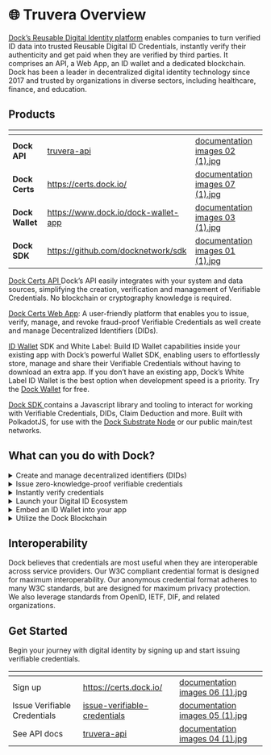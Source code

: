 # 🌐 Truvera Overview

[Dock’s Reusable Digital Identity platform](https://www.dock.io/) enables companies to turn verified ID data into trusted Reusable Digital ID Credentials, instantly verify their authenticity and get paid when they are verified by third parties. It comprises an API, a Web App, an ID wallet and a dedicated blockchain. Dock has been a leader in decentralized digital identity technology since 2017 and trusted by organizations in diverse sectors, including healthcare, finance, and education.

## Products

<table data-card-size="large" data-view="cards"><thead><tr><th></th><th data-hidden data-card-target data-type="content-ref"></th><th data-hidden data-card-cover data-type="files"></th></tr></thead><tbody><tr><td><strong>Dock API</strong></td><td><a href="developer-documentation/truvera-api/">truvera-api</a></td><td><a href=".gitbook/assets/documentation images 02 (1).jpg">documentation images 02 (1).jpg</a></td></tr><tr><td><strong>Dock</strong> <strong>Certs</strong></td><td><a href="https://certs.dock.io/">https://certs.dock.io/</a></td><td><a href=".gitbook/assets/documentation images 07 (1).jpg">documentation images 07 (1).jpg</a></td></tr><tr><td><strong>Dock Wallet</strong></td><td><a href="https://www.dock.io/dock-wallet-app">https://www.dock.io/dock-wallet-app</a></td><td><a href=".gitbook/assets/documentation images 03 (1).jpg">documentation images 03 (1).jpg</a></td></tr><tr><td><strong>Dock SDK</strong></td><td><a href="https://github.com/docknetwork/sdk">https://github.com/docknetwork/sdk</a></td><td><a href=".gitbook/assets/documentation images 01 (1).jpg">documentation images 01 (1).jpg</a></td></tr></tbody></table>

[Dock ​Certs API ](developer-documentation/truvera-api/)Dock’s API easily integrates with your system and data sources, simplifying the creation, verification and management of Verifiable Credentials. No blockchain or cryptography knowledge is required.

[Dock Certs Web App](https://certs.dock.io/): A user-friendly platform​ that enables you to issue, verify, manage, and revoke fraud-proof Verifiable Credentials as well create and manage Decentralized Identifiers (DIDs).

[ID Wallet](https://www.dock.io/feature/identity-wallet) SDK and White Label: Build ID Wallet capabilities inside your existing app with Dock’s powerful Wallet SDK, enabling users to effortlessly store, manage and share their Verifiable Credentials without having to download an extra app. If you don’t have an existing app, Dock’s White Label ID Wallet is the best option when development speed is a priority. Try the [Dock Wallet](https://www.dock.io/dock-wallet-app) for free.

[Dock SDK ](https://github.com/docknetwork/sdk)contains a Javascript library and tooling to interact for working with Verifiable Credentials, DIDs, Claim Deduction and more. Built with PolkadotJS, for use with the [Dock Substrate Node](https://github.com/docknetwork/dock-substrate) or our public main/test networks.

## **What can you do with Dock?**

<details>

<summary>Create and manage decentralized identifiers (DIDs)</summary>

Create DIDs on the Dock or Polygon Blockchain using `did:dock` or `did:polygonid` methods or a non-registry based DID using the `did:key` method.

</details>

<details>

<summary>Issue zero-knowledge-proof verifiable credentials</summary>

Issue credentials that are reusable, verifiable and secure against fraud. Protect your users privacy and improve your data minimization practices by issuing zero-knowledge-proof credentials.

</details>

<details>

<summary>Instantly verify credentials</summary>

Create Verification Requests and send Verification QR Codes to your users. They’ll scan them with their Digital ID Wallet app and you’ll receive instant confirmation of the credentials’ authenticity.

</details>

<details>

<summary>Launch your Digital ID Ecosystem</summary>

Dock’s user-friendly web dashboard and API allow you to invite and manage trusted issuers and verifiers. Simplify the process of identifying which issuers and verifiers are trustworthy within a particular ecosystem.

</details>

<details>

<summary>Embed an ID Wallet into your app</summary>

Build ID wallet capabilities inside your existing app with Dock’s powerful Wallet SDK. Users can manage and share their Verifiable Credentials without having to download an extra app.

</details>

<details>

<summary>Utilize the Dock Blockchain</summary>

The Dock blockchain acts as an immutable registry of all credential issuers. This ensures that Verifiable Credentials are always available for verification without ever needing to contact the issuers, and the list of trusted issuers and verifiers is reliable and auditable.

</details>

## Interoperability

Dock believes that credentials are most useful when they are interoperable across service providers. Our W3C compliant credential format is designed for maximum interoperability. Our anonymous credential format adheres to many W3C standards, but are designed for maximum privacy protection. We also leverage standards from OpenID, IETF, DIF, and related organizations.

## Get Started

Begin your journey with digital identity by signing up and start issuing verifiable credentials.

<table data-view="cards"><thead><tr><th></th><th data-hidden data-card-target data-type="content-ref"></th><th data-hidden data-card-cover data-type="files"></th></tr></thead><tbody><tr><td>Sign up</td><td><a href="https://certs.dock.io/">https://certs.dock.io/</a></td><td><a href=".gitbook/assets/documentation images 06 (1).jpg">documentation images 06 (1).jpg</a></td></tr><tr><td>Issue Verifiable Credentials</td><td><a href="truvera-workspace/issue-verifiable-credentials/">issue-verifiable-credentials</a></td><td><a href=".gitbook/assets/documentation images 05 (1).jpg">documentation images 05 (1).jpg</a></td></tr><tr><td>See API docs</td><td><a href="developer-documentation/truvera-api/">truvera-api</a></td><td><a href=".gitbook/assets/documentation images 04 (1).jpg">documentation images 04 (1).jpg</a></td></tr></tbody></table>
